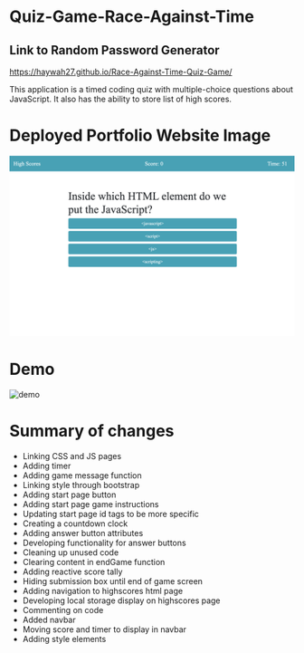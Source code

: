 # Quiz-Game-Race-Against-Time
## Link to Random Password Generator
https://haywah27.github.io/Race-Against-Time-Quiz-Game/


This application is a timed coding quiz with multiple-choice questions about JavaScript. It also has the ability to store list of high scores.

# Deployed Portfolio Website Image
<img src="./Assets/deployed-application.png" alt="deployed-website">

# Demo
<img src="./Assets/quiz-demo.png" alt="demo">

# Summary of changes
* Linking CSS and JS pages
* Adding timer
* Adding game message function
* Linking style through bootstrap
* Adding start page button
* Adding start page game instructions
* Updating start page id tags to be more specific
* Creating a countdown clock
* Adding answer button attributes
* Developing functionality for answer buttons
* Cleaning up unused code
* Clearing content in endGame function 
* Adding reactive score tally
* Hiding submission box until end of game screen
* Adding navigation to highscores html page
* Developing local storage display on highscores page
* Commenting on code
* Added navbar
* Moving score and timer to display in navbar
* Adding style elements

